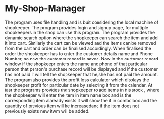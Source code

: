 # My-Shop-Manager
The program uses file handling and is buit considering the local machine of shopkeeper.
The program provides login and signup page, for multiple shopkeepers in the shop can use this program.
The program provides the dynamic search option where the shopkeeper can search the item and add it into cart.
Similarly the cart can be viewed and the items can be removed from the cart and order can be finalised accordingly.
When finalised the order the shopkeeper has to enter the customer details name and Phone Number, so now the customer record is saved.
Now in the customer record window if the shopkeepr enters the name and phone of that particular person 
that person's purchase record will be displayed and if the customer has not paid it will tell the shopkeeper that he/she has not paid the amount.
The program also provides the profit loss calculator which displays the shopkeeper profit for particular date by selecting it from the calendar.
At last the programs provides the shopkeeper to add items in his stock , where the shopkeeper will enter the item in item name box and is the corresponding item alaready exists it will show the it in combo box and the quantity
of previous item will be increasedand if the item does not previously exists new itwm will be added.
